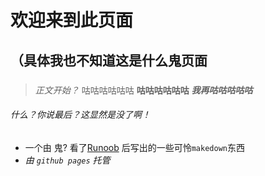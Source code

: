 # 欢迎来到此页面
## （具体我也不知道这是什么鬼页面
### 
> *正文开始？*  咕咕咕咕咕咕  **咕咕咕咕咕咕** ***我再咕咕咕咕咕***
###### 什么？你说最后？这显然是没了啊！

* 一个由 鬼? 看了[Runoob](https://www.runoob.com) 后写出的一些可怜`makedown`东西
* *由 `github pages` 托管*
